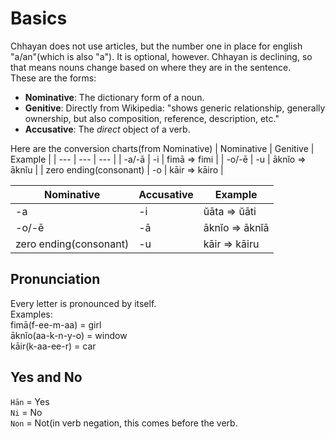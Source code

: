 # Basics
Chhayan does not use articles, but the number one in place for english "a/an"(which is also "a"). It is optional, however. 
Chhayan is declining, so that means nouns change based on where they are in the sentence.  
These are the forms:  
+ **Nominative**: The dictionary form of a noun.
+ **Genitive**: Directly from Wikipedia: "shows generic relationship, generally ownership, but also composition, reference, description, etc."
+ **Accusative**: The _direct_ object of a verb.

Here are the conversion charts(from Nominative)
| Nominative | Genitive | Example |
| --- | --- | --- |
| -a/-ā | -i | fimā => fimi |
| -o/-ē | -u | āknĭo => āknĭu |
| zero ending(consonant) | -o | kāir => kāiro |

| Nominative | Accusative | Example |
| --- | --- | --- |
| -a | -i | ŭāta => ŭāti |
| -o/-ē | -ā | āknĭo => āknĭā |
| zero ending(consonant) | -u | kāir => kāiru |

## Pronunciation
Every letter is pronounced by itself.  
Examples:  
fimā(f-ee-m-aa) = girl  
āknĭo(aa-k-n-y-o) = window  
kāir(k-aa-ee-r) = car  

## Yes and No
`Hān` = Yes  
`Ni` = No  
`Non` = Not(in verb negation, this comes before the verb.
